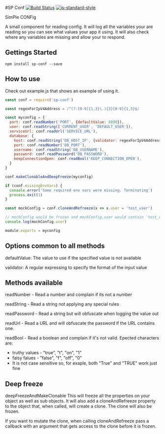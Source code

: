 #SP Conf
[![Build Status](https://travis-ci.org/codeite/sp-conf.svg?branch=master)](https://travis-ci.org/codeite/sp-conf)
[![js-standard-style](https://img.shields.io/badge/code%20style-standard-brightgreen.svg)](http://standardjs.com/)

SimPle CONFig

A small component for reading config.
It will log all the variables your are reading so you can see what values your app it using.
It will also check where any variables are missing and allow your to respond.

## Gettings Started

```
npm install sp-conf --save
```

## How to use

Check out example.js that shows an example of using it.
```javascript
const conf = require('sp-conf')

const regexForIpV4Address = /^(?:[0-9]{1,3}\.){3}[0-9]{1,3}$/

const myconfig = {
  port: conf.readNumber('PORT', {defaultValue: 8080}),
  user: conf.readString(['CURRENT_USER', 'DEFAULT_USER']),
  serviceUrl: conf.readUrl('SERVICE_URL'),
  database: {
    host: conf.readString('DB_HOST_IP', {validator: regexForIpV4Address}),
    port: conf.readNumber('DB_PORT'),
    username: conf.readString('DB_USERNAME'),
    password: conf.readPassword('DB_PASSWORD'),
    keepConnectionOpen: conf.readBool('KEEP_CONNECTION_OPEN'),
  }
}

conf.makeClonableAndDeepFreeze(myconfig)

if (conf.missingEnvVars) {
  console.error('Some required env vars were missing. Terminating')
  process.exit(1)
}

const mockConfig = conf.cloneAndRefreeze(x => x.user = 'test_user')

// mockConfig would be frozan and mockConfig.user would contain 'test_user'
console.log(mockConfig.user)

module.exports = myconfig
```

## Options common to all methods

defaultValue: The value to use if the specified value is not available

validator: A regular expressing to specify the format of the input value

## Methods available

readNumber - Read a number and complain if its not a number

readString - Read a string not applying any special rules

readPassword - Read a string but will obfuscate when logging the value out

readUrl - Read a URL and will obfuscate the password if the URL contains one.

readBool - Read a boolean and complain if it's not valid. Epected characters are:
 * truthy values - "true", "t", "on", "1"
 * falsy falues - "false", "f", "off", "0"
 * It is not case sensitive so, for exaple, both "True" and "TRUE" work just fine

## Deep freeze

deepFreezeAndMakeClonable
This will freeze all the properties on your object as well as sub objects.
It will also add a cloneAndRefreeze property to the object that, when called, will create a clone. The clone will also be frozen.

If you want to mutate the clone, when calling cloneAndRefreeze pass a callback with an argument that gets access to the clone before it is frozen.
